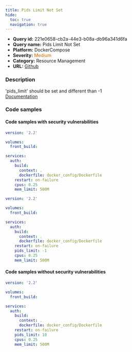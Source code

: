 ```yaml
---
title: Pids Limit Not Set
hide:
  toc: true
  navigation: true
---
```


<style>
  .highlight .hll {
    background-color: #ff171742;
  }
  .md-content {
    max-width: 1100px;
    margin: 0 auto;
  }
</style>

-   **Query id:** 221e0658-cb2a-44e3-b08a-db96a341d6fa
-   **Query name:** Pids Limit Not Set
-   **Platform:** DockerCompose
-   **Severity:** <span style="color:#C60">Medium</span>
-   **Category:** Resource Management
-   **URL:** [Github](https://github.com/Checkmarx/kics/tree/master/assets/queries/dockerCompose/pids_limit_not_set)

### Description
'pids_limit' should be set and different than -1<br>
[Documentation](https://docs.docker.com/compose/compose-file/compose-file-v3/#domainname-hostname-ipc-mac_address-privileged-read_only-shm_size-stdin_open-tty-user-working_dir)

### Code samples
#### Code samples with security vulnerabilities
```yaml title="Positive test num. 1 - yaml file" hl_lines="7"
version: '2.2'

volumes:
  front_build:

services:
  auth:
    build:
      context: .
      dockerfile: docker_config/Dockerfile
    restart: on-failure
    cpus: 0.25
    mem_limit: 500M

```
```yaml title="Positive test num. 2 - yaml file" hl_lines="12"
version: '2.2'

volumes:
  front_build:

services:
  auth:
    build:
      context: .
      dockerfile: docker_config/Dockerfile
    restart: on-failure
    pids_limit: -1
    cpus: 0.25
    mem_limit: 500M

```


#### Code samples without security vulnerabilities
```yaml title="Negative test num. 1 - yaml file"
version: '2.2'

volumes:
  front_build:

services:
  auth:
    build:
      context: .
      dockerfile: docker_config/Dockerfile
    restart: on-failure
    pids_limit: 10
    cpus: 0.25
    mem_limit: 500M

```
